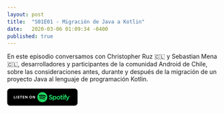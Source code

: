 ```yaml
---
layout: post
title:  "S01E01 - Migración de Java a Kotlin"
date:   2020-03-06 01:09:34 -0400
published: true
---
```


En este episodio conversamos con Christopher Ruz 🇨🇱 y Sebastian Mena 🇨🇱, desarrolladores y participantes de la comunidad Android de Chile, sobre las consideraciones antes, durante y después de la migración de un proyecto Java al lenguaje de programación Kotlin.

[<img src="/spotify-podcast-badge.png">](https://open.spotify.com/episode/6SaK6INYhSXEOzDIa2m9VQ)

